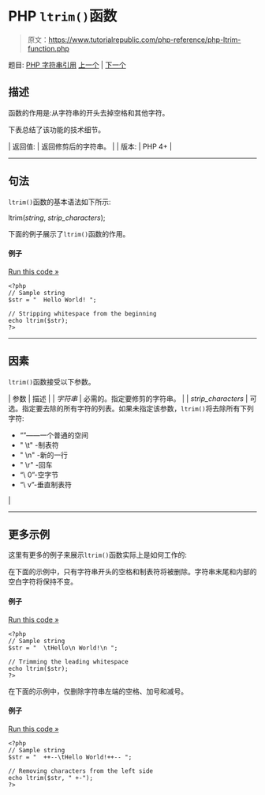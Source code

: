 # PHP `ltrim()`函数

> 原文：<https://www.tutorialrepublic.com/php-reference/php-ltrim-function.php>

题目: [PHP 字符串引用](php-string-functions.php) [上一个](php-localeconv-function.php) | [下一个](php-md5-function.php)

## 描述

函数的作用是:从字符串的开头去掉空格和其他字符。

下表总结了该功能的技术细节。

| 返回值: | 返回修剪后的字符串。 |
| 版本: | PHP 4+ |

* * *

## 句法

`ltrim()`函数的基本语法如下所示:

ltrim(*string*, *strip_characters*);

下面的例子展示了`ltrim()`函数的作用。

#### 例子

[Run this code »](../codelab.php?topic=php&file=remove-whitespace-from-the-left-side-of-a-string "Run this code to view the output")

```
<?php
// Sample string
$str = "  Hello World! ";

// Stripping whitespace from the beginning
echo ltrim($str);
?>
```

* * *

## 因素

`ltrim()`函数接受以下参数。

| 参数 | 描述 |
| *字符串* | 必需的。指定要修剪的字符串。 |
| *strip_characters* | 可选。指定要去除的所有字符的列表。如果未指定该参数，`ltrim()`将去除所有下列字符:

*   “”——一个普通的空间
*   " \t" -制表符
*   " \n" -新的一行
*   " \r" -回车
*   “\ 0”-空字节
*   “\ v”-垂直制表符

 |

* * *

## 更多示例

这里有更多的例子来展示`ltrim()`函数实际上是如何工作的:

在下面的示例中，只有字符串开头的空格和制表符将被删除。字符串末尾和内部的空白字符将保持不变。

#### 例子

[Run this code »](../codelab.php?topic=php&file=strip-space-and-tab-characters-from-the-beginning-of-a-string "Run this code to view the output")

```
<?php
// Sample string
$str = "  \tHello\n World!\n ";

// Trimming the leading whitespace
echo ltrim($str);
?>
```

在下面的示例中，仅删除字符串左端的空格、加号和减号。

#### 例子

[Run this code »](../codelab.php?topic=php&file=remove-specific-characters-from-the-beginning-of-a-string "Run this code to view the output")

```
<?php
// Sample string
$str = "  ++--\tHello World!++-- ";

// Removing characters from the left side
echo ltrim($str, " +-");
?>
```